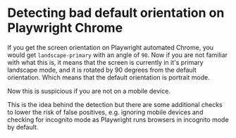 # Detecting bad default orientation on Playwright Chrome

If you get the screen orientation on Playwright automated Chrome, you
would get `landscape-primary` with an angle of `90`. Now if you are not familiar
with what this is, it means that the screen is currently in it's primary
landscape mode, and it is rotated by 90 degrees from the default orientation.
Which means that the default orientation is portrait mode.

Now this is suspicious if you are not on a mobile device.

This is the idea behind the detection but there are some additional checks to
lower the risk of false positives, e.g. ignoring mobile devices and checking for
incognito mode as Playwright runs browsers in incognito mode by default.
